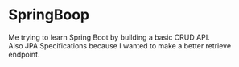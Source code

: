 # SpringBoop
Me trying to learn Spring Boot by building a basic CRUD API.<br />
Also JPA Specifications because I wanted to make a better retrieve endpoint.
